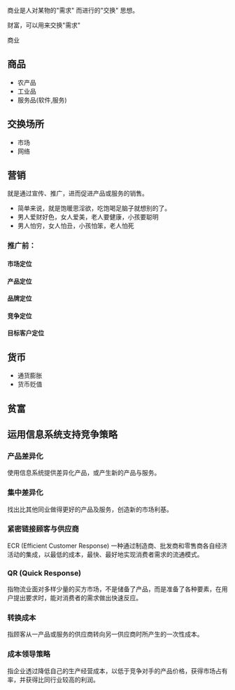 商业是人对某物的"需求" 而进行的"交换" 思想。

财富，可以用来交换"需求"

商业
## 商品
- 农产品
- 工业品
- 服务品(软件,服务)

## 交换场所
- 市场
- 网络
## 营销
就是通过宣传、推广，进而促进产品或服务的销售。

 - 简单来说，就是饱暖思淫欲，吃饱喝足脑子就想别的了。
 - 男人爱财好色，女人爱美，老人要健康，小孩要聪明
 - 男人怕穷，女人怕丑，小孩怕笨，老人怕死
 
### 推广前： ###

#### 市场定位 ####

#### 产品定位 ####

#### 品牌定位 ####

#### 竞争定位 ####

#### 目标客户定位 ####

## 货币
- 通货膨胀
- 货币贬值

## 贫富

## 运用信息系统支持竞争策略
### 产品差异化
使用信息系统提供差异化产品，或产生新的产品与服务。

### 集中差异化
找出比其他同业做得更好的产品及服务，创造新的市场利基。

### 紧密链接顾客与供应商
ECR (Efficient Customer Response)
一种通过制造商、批发商和零售商各自经济活动的集成，以最低的成本，最快、最好地实现消费者需求的流通模式。

### QR (Quick Response)
指物流业面对多样少量的买方市场，不是储备了产品，而是准备了各种要素，在用户提出要求时，能对消费者的需求做出快速反应。

### 转换成本
指顾客从一产品或服务的供应商转向另一供应商时所产生的一次性成本。

### 成本领导策略
指企业透过降低自己的生产经营成本，以低于竞争对手的产品价格，获得市场占有率，并获得比同行业较高的利润。
